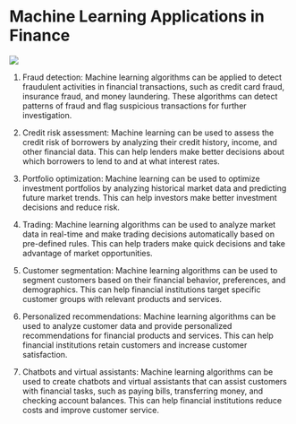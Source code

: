 # Machine Learning Applications in Finance

<img src="https://geekflare.com/wp-content/uploads/2021/10/Finance-Tools.png">

1. Fraud detection: Machine learning algorithms can be applied to detect fraudulent activities in financial transactions, such as credit card fraud, insurance fraud, and money laundering. These algorithms can detect patterns of fraud and flag suspicious transactions for further investigation.

2. Credit risk assessment: Machine learning can be used to assess the credit risk of borrowers by analyzing their credit history, income, and other financial data. This can help lenders make better decisions about which borrowers to lend to and at what interest rates.

3. Portfolio optimization: Machine learning can be used to optimize investment portfolios by analyzing historical market data and predicting future market trends. This can help investors make better investment decisions and reduce risk.

4. Trading: Machine learning algorithms can be used to analyze market data in real-time and make trading decisions automatically based on pre-defined rules. This can help traders make quick decisions and take advantage of market opportunities.

5. Customer segmentation: Machine learning algorithms can be used to segment customers based on their financial behavior, preferences, and demographics. This can help financial institutions target specific customer groups with relevant products and services.

6. Personalized recommendations: Machine learning algorithms can be used to analyze customer data and provide personalized recommendations for financial products and services. This can help financial institutions retain customers and increase customer satisfaction.

7. Chatbots and virtual assistants: Machine learning algorithms can be used to create chatbots and virtual assistants that can assist customers with financial tasks, such as paying bills, transferring money, and checking account balances. This can help financial institutions reduce costs and improve customer service.
